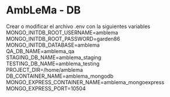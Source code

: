 # AmbLeMa - DB
Crear o modificar el archivo .env con la siguientes variables  
MONGO_INITDB_ROOT_USERNAME=amblema  
MONGO_INITDB_ROOT_PASSWORD=garden86  
MONGO_INITDB_DATABASE=amblema  
QA_DB_NAME=amblema_qa  
STAGING_DB_NAME=amblema_staging  
TESTING_DB_NAME=amblema_testing  
PROJECT_DIR=/home/amblema  
DB_CONTAINER_NAME=amblema_mongodb  
MONGO_EXPRESS_CONTAINER_NAME=amblema_mongoexpress  
MONGO_EXPRESS_PORT=10504  

